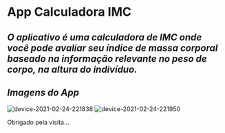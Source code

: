# App Calculadora IMC
_O aplicativo é uma calculadora de IMC onde você pode avaliar seu índice de massa corporal baseado na informação relevante no peso de corpo, na altura do indivíduo._
---
_Imagens do App_
---
![device-2021-02-24-221838](https://user-images.githubusercontent.com/72363971/109090024-149d9680-76f1-11eb-83af-2bb904764518.png)
![device-2021-02-24-221950](https://user-images.githubusercontent.com/72363971/109090107-372faf80-76f1-11eb-8b46-1d481f770c3c.png)


Obrigado pela visita...
